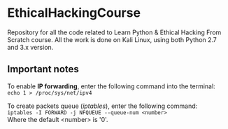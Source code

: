 # EthicalHackingCourse
Repository for all the code related to Learn Python &amp; Ethical Hacking From Scratch course. All the work is done on Kali Linux, using both Python 2.7 and 3.x version.

## Important notes
To enable **IP forwarding**, enter the following command into the terminal:  
`echo 1 > /proc/sys/net/ipv4`

To create packets queue (*iptables*), enter the following command:  
`iptables -I FORWARD -j NFQUEUE --queue-num <number>`  
Where the default \<number\> is '0'.
